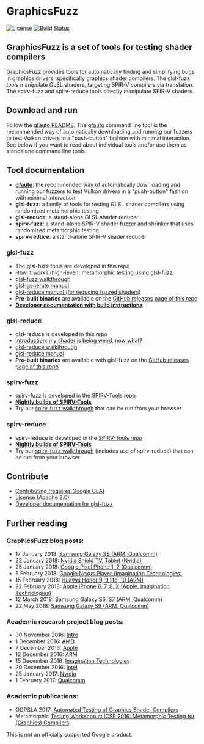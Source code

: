 # GraphicsFuzz

[![License](https://img.shields.io/badge/License-Apache%202.0-blue.svg)](https://opensource.org/licenses/Apache-2.0)
[![Build Status](https://github.com/google/graphicsfuzz/workflows/.github/workflows/graphicsfuzz.yml/badge.svg)](https://github.com/google/graphicsfuzz/actions)

## GraphicsFuzz is a set of tools for testing shader compilers

GraphicsFuzz provides tools for automatically finding and simplifying bugs in graphics drivers,
specifically graphics shader compilers. The glsl-fuzz tools manipulate GLSL shaders, targeting SPIR-V compilers via translation.
The spirv-fuzz and spirv-reduce tools directly manipulate SPIR-V shaders.

## Download and run

Follow the [gfauto README](https://github.com/google/graphicsfuzz/tree/master/gfauto#gfauto).
The [gfauto](https://github.com/google/graphicsfuzz/tree/master/gfauto#gfauto) command line
tool is the
recommended way of automatically downloading and running our fuzzers to test Vulkan drivers in a "push-button" fashion with minimal interaction. See below if you want to read about
individual tools and/or use
them as standalone command line tools.


## Tool documentation

* **[gfauto](https://github.com/google/graphicsfuzz/tree/master/gfauto#gfauto)**: the recommended way of automatically downloading and running our fuzzers to test Vulkan drivers in a "push-button" fashion with minimal interaction
* **glsl-fuzz**: a family of tools for testing GLSL shader compilers using randomized metamorphic testing
* **glsl-reduce**: a stand-alone GLSL shader reducer
* **spirv-fuzz**: a stand-alone SPIR-V shader fuzzer and shrinker that uses randomized metamorphic testing
* **spirv-reduce**: a stand-alone SPIR-V shader reducer

### glsl-fuzz

* The glsl-fuzz tools are developed in this repo
* [How it works (high-level): metamorphic testing using glsl-fuzz](docs/glsl-fuzz-intro.md)
* [glsl-fuzz walkthrough](docs/glsl-fuzz-walkthrough.md)
* [glsl-generate manual](docs/glsl-fuzz-generate.md)
* [glsl-reduce manual (for reducing fuzzed shaders)](docs/glsl-fuzz-reduce.md)
* **Pre-built binaries** are available on the [GitHub releases page of this repo](docs/glsl-fuzz-releases.md)
* [**Developer documentation with build instructions**](docs/glsl-fuzz-develop.md)


### glsl-reduce

* glsl-reduce is developed in this repo
* [Introduction: my shader is being weird, now what?](docs/glsl-reduce-intro.md)
* [glsl-reduce walkthrough](docs/glsl-reduce-walkthrough.md)
* [glsl-reduce manual](docs/glsl-reduce.md)
* **Pre-built binaries** are available with glsl-fuzz on the [GitHub releases page of this repo](docs/glsl-fuzz-releases.md)

### spirv-fuzz

* spirv-fuzz is developed in the [SPIRV-Tools repo](https://github.com/KhronosGroup/SPIRV-Tools)
* **[Nightly builds of SPIRV-Tools](https://github.com/google/gfbuild-SPIRV-Tools/releases)**
* Try our [spirv-fuzz walkthrough](docs/spirv-fuzz-standalone-walkthrough.md) that can be run from your browser


### spirv-reduce

* spirv-reduce is developed in the [SPIRV-Tools repo](https://github.com/KhronosGroup/SPIRV-Tools)
* **[Nightly builds of SPIRV-Tools](https://github.com/google/gfbuild-SPIRV-Tools/releases)**
* Try our [spirv-fuzz walkthrough](docs/spirv-fuzz-standalone-walkthrough.md) (includes use of spirv-reduce) that can be run from your browser


## Contribute

* [Contributing (requires Google CLA)](CONTRIBUTING.md)
* [License (Apache 2.0)](LICENSE)
* [Developer documentation for glsl-fuzz](docs/glsl-fuzz-develop.md)

## Further reading

### GraphicsFuzz blog posts:

* 17 January 2018: [Samsung Galaxy S8 (ARM, Qualcomm)](https://medium.com/@afd_icl/a-tale-of-two-samsungs-arm-vs-qualcomm-in-android-graphics-c1c6f1eef828)
* 22 January 2018: [Nvidia Shield TV, Tablet (Nvidia)](https://medium.com/@afd_icl/nvidia-shield-reliable-graphics-2aa79e04e150)
* 25 January 2018: [Google Pixel Phone 1, 2 (Qualcomm)](https://medium.com/@afd_icl/arm-gpus-in-huawei-phones-cb81280fbbab)
* 5 February 2018: [Google Nexus Player (Imagination Technologies)](https://medium.com/@afd_icl/arm-gpus-in-huawei-phones-cb81280fbbab)
* 15 February 2018: [Huawei Honor 9, 9 lite, 10 (ARM)](https://medium.com/@afd_icl/arm-gpus-in-huawei-phones-cb81280fbbab)
* 22 February 2018: [Apple iPhone 6, 7, 8, X (Apple, Imagination Technologies)](https://medium.com/@afd_icl/an-apple-sandwich-449931ab4509)
* 12 March 2018: [Samsung Galaxy S6, S7 (ARM, Qualcomm)](https://medium.com/@afd_icl/not-all-galaxies-are-made-equal-9812d6dcc0bb)
* 22 May 2018: [Samsung Galaxy S9 (ARM, Qualcomm)](https://medium.com/@afd_icl/samsung-s9s-head-to-head-arm-vs-qualcomm-decf438eb255)

### Academic research project blog posts:

* 30 November 2016: [Intro](https://medium.com/@afd_icl/crashes-hangs-and-crazy-images-by-adding-zero-689d15ce922b)
* 1 December 2016: [AMD](https://medium.com/@afd_icl/first-stop-amd-bluescreen-via-webgl-and-more-ba3eaf76c5fb)
* 7 December 2016: [Apple](https://medium.com/@afd_icl/how-to-render-garbage-on-your-iphone-213fb577d67c)
* 12 December 2016: [ARM](https://medium.com/@afd_icl/bugs-can-be-beautiful-65b93c5c58f9)
* 15 December 2016: [Imagination Technologies](https://medium.com/@afd_icl/gpu-folks-we-need-to-talk-about-control-flow-c20fd225197e)
* 20 December 2016: [Intel](https://medium.com/@afd_icl/intel-locking-up-safari-bluescreening-windows-135c1dc29495)
* 25 January 2017: [Nvidia](https://medium.com/@afd_icl/nvidia-system-freeze-via-webgl-61a78cea1116)
* 1 February 2017: [Qualcomm](https://medium.com/@afd_icl/hey-a-web-page-just-restarted-my-phone-c06d3db76542)

### Academic publications:

* OOPSLA 2017: [Automated Testing of Graphics Shader Compilers](http://multicore.doc.ic.ac.uk/publications/oopsla-17.html)
* Metamorphic [Testing Workshop at ICSE 2016: Metamorphic Testing for (Graphics) Compilers](http://multicore.doc.ic.ac.uk/publications/met-16.html)

This is not an officially supported Google product.
